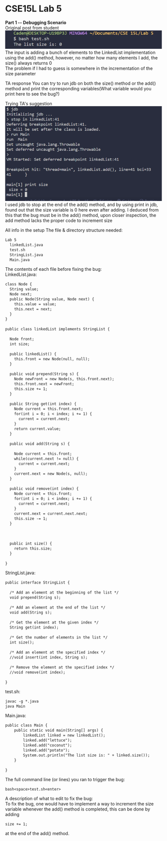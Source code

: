 # CSE15L Lab 5

**Part 1 -- Debugging Scenario** <br>
Original post from student <br>
![Image](Original_Post.png) <br>
The input is adding a bunch of elements to the LinkedList implementation using the add() method, however, no matter how many elements I add, the size() always returns 0 <br>
The problem if I had to guess is somewhere in the incrementation of the size parameter <br>

TA response
You can try to run jdb on both the size() method or the add() method and print the corresponding variables(What variable would you print here to see the bug?) <br>

Trying TA's suggestion
![Image](Trying_Suggestion.png) <br>
I used jdb to stop at the end of the add() method, and by using print in jdb, found out that the size variable is 0 here even after adding. I deduced from this that the bug must be in the add() method, upon closer inspection, the add method lacks the proper code to increment size <br>

All info in the setup
The file & directory structure needed: <br>
```
Lab 5
  linkedList.java
  test.sh
  StringList.java
  Main.java
```

The contents of each file before fixing the bug: <br>
LinkedList.java: <br>
```
class Node {
  String value;
  Node next;
  public Node(String value, Node next) {
    this.value = value;
    this.next = next;
  }
}

public class linkedList implements StringList {

  Node front;
  int size;

  public linkedList() {
    this.front = new Node(null, null);
  }

  public void prepend(String s) {
    Node newFront = new Node(s, this.front.next);
    this.front.next = newFront;
    this.size += 1;
  }

  public String get(int index) {
    Node current = this.front.next;
    for(int i = 0; i < index; i += 1) {
      current = current.next;
    }
    return current.value;
  }

  public void add(String s) {
    
    Node current = this.front;
    while(current.next != null) {
      current = current.next;
    }
    current.next = new Node(s, null);
  }

  public void remove(int index) {
    Node current = this.front;
    for(int i = 0; i < index; i += 1) {
      current = current.next;
    }
    current.next = current.next.next;
	this.size -= 1;
  }



  public int size() {
    return this.size;
  }

}
```
StringList.java: <br>
```
public interface StringList {

  /* Add an element at the beginning of the list */
  void prepend(String s);

  /* Add an element at the end of the list */
  void add(String s);

  /* Get the element at the given index */
  String get(int index);

  /* Get the number of elements in the list */
  int size();

  /* Add an element at the specified index */
  //void insert(int index, String s);

  /* Remove the element at the specified index */
  //void remove(int index);

}
```
test.sh: <br>
```
javac -g *.java
java Main
```
Main.java: <br>
```
public class Main {
    public static void main(String[] args) {
        linkedList linked = new linkedList();
        linked.add("lettuce");
        linked.add("coconut");
        linked.add("potato");
        System.out.println("The list size is: " + linked.size());
    }

}

```

The full command line (or lines) you ran to trigger the bug: <br>
```
bash<space>test.sh<enter>
```

A description of what to edit to fix the bug: <br>
To fix the bug, one would have to implement a way to increment the size variable whenever the add() method is completed, this can be done by adding
```
size += 1;
```
at the end of the add() method.



